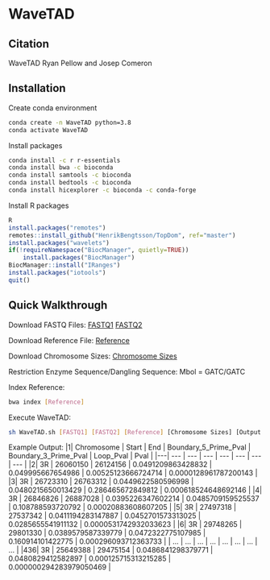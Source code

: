 # WaveTAD


## Citation
WaveTAD Ryan Pellow and Josep Comeron

## Installation

Create conda environment
```bash
conda create -n WaveTAD python=3.8
conda activate WaveTAD
```

Install packages
```bash
conda install -c r r-essentials
conda install bwa -c bioconda
conda install samtools -c bioconda
conda install bedtools -c bioconda
conda install hicexplorer -c bioconda -c conda-forge
```

Install R packages
```r
R
install.packages("remotes")
remotes::install_github("HenrikBengtsson/TopDom", ref="master")
install.packages("wavelets")
if(!requireNamespace("BiocManager", quietly=TRUE))
	install.packages("BiocManager")
BiocManager::install("IRanges")
install.packages("iotools")
quit()
```

## Quick Walkthrough
Download FASTQ Files:
[FASTQ1](https://www.dropbox.com/s/5laclm7m8gnr5hw/vaquerizas_3-4hpf_rep1_3R_25Mb_31Mb_1.fastq.gz?dl=0)
[FASTQ2](https://www.dropbox.com/s/sg96jevst7g1ko7/vaquerizas_3-4hpf_rep1_3R_25Mb_31Mb_2.fastq.gz?dl=0)

Download Reference File: 
[Reference](https://www.dropbox.com/s/9w2tnfa650ebh99/dmel-all-chromosome-r6.26.main.chr.10-5-19.fasta?dl=0)

Download Chromosome Sizes:
[Chromosome Sizes](https://www.dropbox.com/s/8dpdtikv35s85ze/chr3R_only_dm6.chrom.sizes?dl=0)

Restriction Enzyme Sequence/Dangling Sequence:
Mbol = GATC/GATC

Index Reference:
```bash
bwa index [Reference]
```

Execute WaveTAD:
```bash
sh WaveTAD.sh [FASTQ1] [FASTQ2] [Reference] [Chromosome Sizes] [Output Directory] [Restriction Enzyme Sequence] [Dangling Sequence]
```

Example Output:
|1| Chromosome | Start | End | Boundary_5_Prime_Pval | Boundary_3_Prime_Pval | Loop_Pval | Pval |
|---| --- | --- | --- | --- | --- | --- | --- |
|2| 3R | 26060150 | 26124156 | 0.0491209863428832 | 0.049995667654986 | 0.00525123666724714 | 0.0000128961787200143 |
|3| 3R | 26723310 | 26763312 | 0.0449622580596998 | 0.0480215650013429 | 0.286465672849812 | 0.000618524648692146 |
|4| 3R | 26846826 | 26887028 | 0.0395226347602214 | 0.0485709159525537 | 0.108788593720792 | 0.00020883608607205 |
|5| 3R | 27497318 | 27537342 | 0.0411194283147887 | 0.0452701573313025 | 0.0285655541911132 | 0.0000531742932033623 |
|6| 3R | 29748265 | 29801330 | 0.0389579587339779 | 0.0472322775107985 | 0.160914101422775 | 0.000296093712363733 |
| ... | ... | ... | ... | ... | ... | ... | ... |
|436| 3R | 25649388 | 29475154 | 0.0486841298379771 | 0.0480829412582897 | 0.000125715313215285 | 0.000000294283979050469 |




